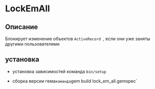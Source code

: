 # LockEmAll

## Описание

Блокирует изменение объектов `ActiveRecord `, если они уже заняты другими пользователями 

## установка

 - установка зависимостей
   команда `bin/setup`

- сборка версии гема`
    команда `gem build lock_em_all.gemspec`
